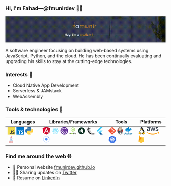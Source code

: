 ### Hi, I'm Fahad&mdash;@fmunirdev 👨‍💻

![image](https://github.com/fmunirdev/fmunirdev/blob/master/home-page.gif)

A software engineer focusing on building web-based systems using JavaScript, Python, and the cloud. He has been continually evaluating and upgrading his skills to stay at the cutting-edge technologies.

### Interests 🚩
- Cloud Native App Development
- Serverless & JAMstack
- WebAssembly

### Tools & technologies 🧰

| Languages | Libraries/Frameworks | Tools | Platforms |
|-|-|-|-|
|  ![](https://raw.githubusercontent.com/fmunirdev/fmunirdev/master/icons24/javascript.png) ![](https://raw.githubusercontent.com/fmunirdev/fmunirdev/master/icons24/typescript.png) ![](https://raw.githubusercontent.com/fmunirdev/fmunirdev/master/icons24/python.png) ![](https://raw.githubusercontent.com/fmunirdev/fmunirdev/master/icons24/java.png)  | ![](https://raw.githubusercontent.com/fmunirdev/fmunirdev/master/icons24/angular.png) ![](https://raw.githubusercontent.com/fmunirdev/fmunirdev/master/icons24/react.png) ![](https://raw.githubusercontent.com/fmunirdev/fmunirdev/master/icons24/gatsby.png) ![](https://raw.githubusercontent.com/fmunirdev/fmunirdev/master/icons24/nodejs.png) ![](https://raw.githubusercontent.com/fmunirdev/fmunirdev/master/icons24/django.png) ![](https://raw.githubusercontent.com/fmunirdev/fmunirdev/master/icons24/flask.png) ![](https://raw.githubusercontent.com/fmunirdev/fmunirdev/master/icons24/flutter.png) ![](https://raw.githubusercontent.com/fmunirdev/fmunirdev/master/icons24/ionic.png)  |  ![](https://raw.githubusercontent.com/fmunirdev/fmunirdev/master/icons24/git.png) ![](https://raw.githubusercontent.com/fmunirdev/fmunirdev/master/icons24/jenkins.png) ![](https://raw.githubusercontent.com/fmunirdev/fmunirdev/master/icons24/docker.png) ![](https://raw.githubusercontent.com/fmunirdev/fmunirdev/master/icons24/k8s.png)  |  ![](https://raw.githubusercontent.com/fmunirdev/fmunirdev/master/icons24/linux.png) ![](https://raw.githubusercontent.com/fmunirdev/fmunirdev/master/icons24/aws.png) ![](https://raw.githubusercontent.com/fmunirdev/fmunirdev/master/icons24/firebase.png)  |

### Find me around the web 🌐

- 💁 Personal website [fmunirdev.github.io](https://fmunirdev.github.io/)
- 🤹‍♂️ Sharing updates on [Twitter](https://twitter.com/fmunirdev)
- 💼 Resume on [LinkedIn](https://www.linkedin.com/in/fmunirdev/)

<!--
**fmunirdev/fmunirdev** is a ✨ _special_ ✨ repository because its `README.md` (this file) appears on your GitHub profile.

Here are some ideas to get you started:

- 🔭 I’m currently working on ...
- 🌱 I’m currently learning ...
- 👯 I’m looking to collaborate on ...
- 🤔 I’m looking for help with ...
- 💬 Ask me about ...
- 📫 How to reach me: ...
- 😄 Pronouns: ...
- ⚡ Fun fact: ...
-->
